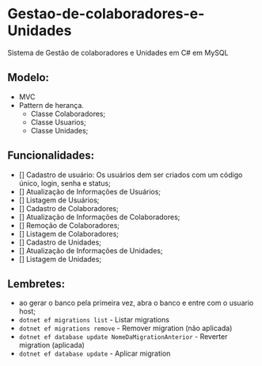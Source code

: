 # Gestao-de-colaboradores-e-Unidades
Sistema de Gestão de colaboradores e Unidades em C# em MySQL

## Modelo:
- MVC
- Pattern de herança.
    - Classe Colaboradores;
    - Classe Usuarios;
    - Classe Unidades;

## Funcionalidades:
- [] Cadastro de usuário: Os usuários dem ser criados com um código único, login, senha e status;
- [] Atualização de Informações de Usuários;
- [] Listagem de Usuários;
- [] Cadastro de Colaboradores;
- [] Atualização de Informações de Colaboradores;
- [] Remoção de Colaboradores;
- [] Listagem de Colaboradores;
- [] Cadastro de Unidades;
- [] Atualização de Informações de Unidades;
- [] Listagem de Unidades;

## Lembretes:
- ao gerar o banco pela primeira vez, abra o banco e entre com o usuario host;
- ```dotnet ef migrations list``` - Listar migrations
- ```dotnet ef migrations remove``` - Remover migration (não aplicada)
- ```dotnet ef database update NomeDaMigrationAnterior``` - Reverter migration (aplicada)
- ```dotnet ef database update``` - Aplicar migration